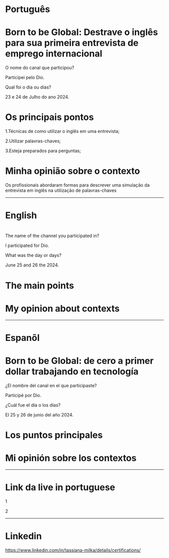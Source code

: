 # Português

# Born to be Global: Destrave o inglês para sua primeira entrevista de emprego internacional

O nome do canal que participou?


Participei pelo Dio.


Qual foi o dia ou dias?


23 e 24 de Julho do ano 2024.


# Os principais pontos


1.Técnicas de como utilizar o inglês em uma entrevista;

2.Utilizar palavras-chaves;

3.Esteja preparados para perguntas;


# Minha opinião sobre o contexto 

<p>Os profissionais abordaram formas para descrever uma simulação da entrevista em inglês na utilização de palavras-chaves   </p>

--------------------------------------------------------------------------------------------------------------------------------

# English 

# 

 
The name of the channel you participated in?

I participated for Dio.

What was the day or days?

June 25 and 26 the 2024.


# The main points



#   My opinion about contexts

<p> </p>

--------------------------------------------------------------------------------------------------------------------------------

# Espanõl 

# Born to be Global: de cero a primer dollar trabajando en tecnología


¿El nombre del canal en el que participaste?

Participé por Dio.

¿Cuál fue el día o los días?

El 25 y 26 de junio del año 2024.


# Los puntos principales




#  Mi opinión sobre los contextos


<p> </p>


--------------------------------------------------------------------------------------------------------------------------------


# Link da live in portuguese


1


2



--------------------------------------------------------------------------------------------------------------------------------


# Linkedin

https://www.linkedin.com/in/tassiana-milka/details/certifications/

